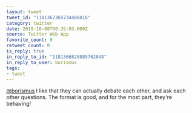 ```yaml
---
layout: tweet
tweet_id: "1181367365734486016"
category: twitter
date: 2019-10-08T00:35:03.000Z
source: Twitter Web App
favorite_count: 0
retweet_count: 0
is_reply: true
in_reply_to_id: "1181366820885762048"
in_reply_to_user: borismus
tags:
- tweet
---
```


[@borismus](https://twitter.com/@borismus) I like that they can actually debate each other, and ask each other questions. The format is good, and for the most part, they're behaving!
